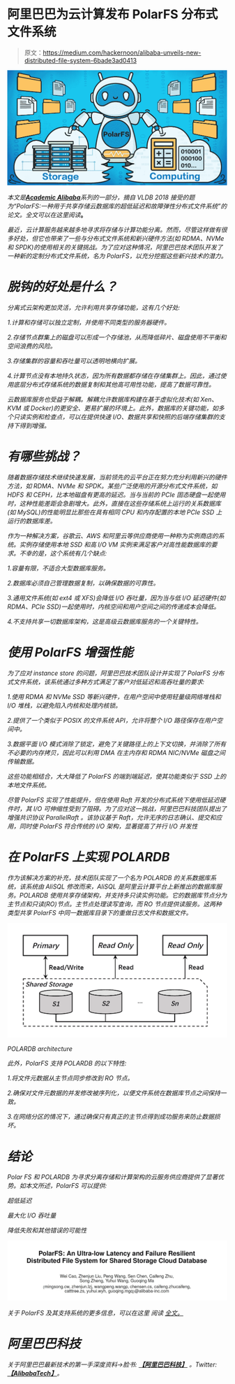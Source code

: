 # 阿里巴巴为云计算发布 PolarFS 分布式文件系统

> 原文：<https://medium.com/hackernoon/alibaba-unveils-new-distributed-file-system-6bade3ad0413>

![](img/625c9a085fc362eff0c461f39905b9f6.png)

*本文是*[***Academic Alibaba***](/@alitech_2017/academic-alibaba-b56f4176a838)*系列的一部分，摘自 VLDB 2018 接受的题为“PolarFS:一种用于共享存储云数据库的超低延迟和故障弹性分布式文件系统”的论文。全文可以在这里阅读*[](http://www.vldb.org/pvldb/vol11/p1849-cao.pdf)**。**

*最近，云计算服务越来越多地寻求将存储与计算功能分离。然而，尽管这样做有很多好处，但它也带来了一些与分布式文件系统和新兴硬件方法(如 RDMA、NVMe 和 SPDK)的使用相关的关键挑战。为了应对这种情况，阿里巴巴技术团队开发了一种新的定制分布式文件系统，名为 PolarFS，以充分挖掘这些新兴技术的潜力。*

# *脱钩的好处是什么？*

*分离式云架构更加灵活，允许利用共享存储功能，这有几个好处:*

*1.计算和存储可以独立定制，并使用不同类型的服务器硬件。*

*2.存储节点群集上的磁盘可以形成一个存储池，从而降低碎片、磁盘使用不平衡和空间浪费的风险。*

*3.存储集群的容量和吞吐量可以透明地横向扩展。*

*4.计算节点没有本地持久状态，因为所有数据都存储在存储集群上。因此，通过使用底层分布式存储系统的数据复制和其他高可用性功能，提高了数据可靠性。*

*云数据库服务也受益于解耦。解耦允许数据库构建在基于虚拟化技术(如 Xen、KVM 或 Docker)的更安全、更易扩展的环境上。此外，数据库的关键功能，如多个只读实例和检查点，可以在提供快速 I/O、数据共享和快照的后端存储集群的支持下得到增强。*

# *有哪些挑战？*

*随着数据存储技术继续快速发展，当前领先的云平台正在努力充分利用新兴的硬件方法，如 RDMA、NVMe 和 SPDK。某些广泛使用的开源分布式文件系统，如 HDFS 和 CEPH，比本地磁盘有更高的延迟。当与当前的 PCIe 固态硬盘一起使用时，这种性能差距会急剧增大。此外，直接在这些存储系统上运行的关系数据库(如 MySQL)的性能明显比那些在具有相同 CPU 和内存配置的本地 PCIe SSD 上运行的数据库差。*

*作为一种解决方案，谷歌云、AWS 和阿里云等供应商使用一种称为实例商店的系统。实例存储使用本地 SSD 和高 I/O VM 实例来满足客户对高性能数据库的要求。不幸的是，这个系统有几个缺点:*

*1.容量有限，不适合大型数据库服务。*

*2.数据库必须自己管理数据复制，以确保数据的可靠性。*

*3.通用文件系统(如 ext4 或 XFS)会降低 I/O 吞吐量，因为当与低 I/O 延迟硬件(如 RDMA、PCIe SSD)一起使用时，内核空间和用户空间之间的传递成本会降低。*

*4.不支持共享一切数据库架构，这是高级云数据库服务的一个关键特性。*

# *使用 PolarFS 增强性能*

*为了应对 instance store 的问题，阿里巴巴技术团队设计并实现了 PolarFS 分布式文件系统，该系统通过多种方式满足了客户对低延迟和高吞吐量的要求:*

*1.使用 RDMA 和 NVMe SSD 等新兴硬件，在用户空间中使用轻量级网络堆栈和 I/O 堆栈，以避免陷入内核和处理内核锁。*

*2.提供了一个类似于 POSIX 的文件系统 API，允许将整个 I/O 路径保存在用户空间中。*

*3.数据平面 I/O 模式消除了锁定，避免了关键路径上的上下文切换，并消除了所有不必要的内存拷贝，因此可以利用 DMA 在主内存和 RDMA NIC/NVMe 磁盘之间传输数据。*

*这些功能相结合，大大降低了 PolarFS 的端到端延迟，使其功能类似于 SSD 上的本地文件系统。*

*尽管 PolarFS 实现了性能提升，但在使用 Raft 开发的分布式系统下使用低延迟硬件时，其 I/O 可伸缩性受到了阻碍。为了应对这一挑战，阿里巴巴科技团队提出了增强共识协议 *ParallelRaft* 。该协议基于 Raft，允许无序的日志确认、提交和应用，同时使 PolarFS 符合传统的 I/O 架构，显著提高了并行 I/O 并发性*

# *在 PolarFS 上实现 POLARDB*

*作为该解决方案的补充，技术团队实现了一个名为 POLARDB 的关系数据库系统，该系统由 AliSQL 修改而来，AliSQL 是阿里云计算平台上新推出的数据库服务。POLARDB 使用共享存储架构，并支持多只读实例功能。它的数据库节点分为主节点和只读(RO)节点。主节点处理读写查询，而 RO 节点提供读服务。这两种类型共享 PolarFS 中同一数据库目录下的重做日志文件和数据文件。*

*![](img/45d611524ae0c7e07458dd0c0ce3c39c.png)*

*POLARDB architecture*

*此外，PolarFS 支持 POLARDB 的以下特性:*

*1.将文件元数据从主节点同步修改到 RO 节点。*

*2.确保对文件元数据的并发修改被序列化，以便文件系统在数据库节点之间保持一致。*

*3.在网络分区的情况下，通过确保只有真正的主节点得到成功服务来防止数据损坏。*

# *结论*

*Polar FS 和 POLARDB 为寻求分离存储和计算架构的云服务供应商提供了显著优势。如本文所述，PolarFS 可以提供:*

*超低延迟*

*最大化 I/O 吞吐量*

*降低失败和其他错误的可能性*

*![](img/cc12fc8133851f7b4b3c04a43ef76092.png)*

**关于 PolarFS 及其支持系统的更多信息，可以在这里* *阅读* [*全文。*](http://www.vldb.org/pvldb/vol11/p1849-cao.pdf)*

# *阿里巴巴科技*

*关于阿里巴巴最新技术的第一手深度资料→脸书: [**【阿里巴巴科技】**](http://www.facebook.com/AlibabaTechnology) 。Twitter:[**【AlibabaTech】**](https://twitter.com/AliTech2017)。*